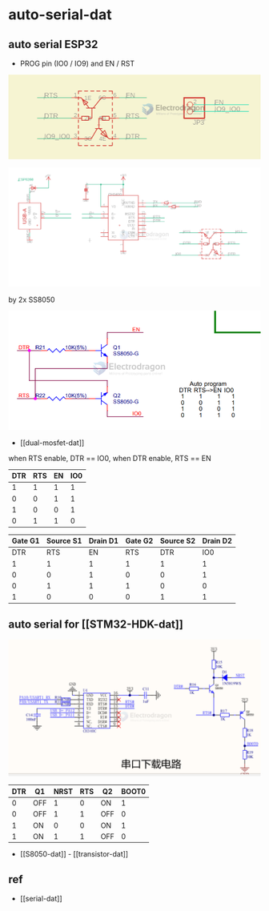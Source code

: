 # auto-serial-dat



## auto serial ESP32 

- PROG pin (IO0 / IO9) and EN / RST

![](2023-11-30-17-20-37.png)

![](2025-08-12-15-15-33.png)


by 2x SS8050

![](2024-08-05-18-41-59.png)


- [[dual-mosfet-dat]]

when RTS enable, DTR == IO0, when DTR enable, RTS == EN 

| DTR | RTS | EN  | IO0 |
| --- | --- | --- | --- |
| 1   | 1   | 1   | 1   |
| 0   | 0   | 1   | 1   |
| 1   | 0   | 0   | 1   |
| 0   | 1   | 1   | 0   |



| Gate G1 | Source S1 | Drain D1 | Gate G2 | Source S2 | Drain D2 |
| ------- | --------- | -------- | ------- | --------- | -------- |
| DTR     | RTS       | EN       | RTS     | DTR       | IO0      |
| 1       | 1         | 1        | 1       | 1         | 1        |
| 0       | 0         | 1        | 0       | 0         | 1        |
| 0       | 1         | 1        | 1       | 0         | 0        |
| 1       | 0         | 0        | 0       | 1         | 1        |


## auto serial for [[STM32-HDK-dat]] 

![](2025-07-10-13-01-09.png)


| DTR | Q1  | NRST | RTS | Q2  | BOOT0 |
| --- | --- | ---- | --- | --- | ----- |
| 0   | OFF | 1    | 0   | ON  | 1     |
| 0   | OFF | 1    | 1   | OFF | 0     |
| 1   | ON  | 0    | 0   | ON  | 1     |
| 1   | ON  | 1    | 1   | OFF | 0     |




- [[S8050-dat]] - [[transistor-dat]]




## ref 

- [[serial-dat]]